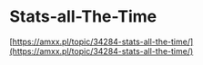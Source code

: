 # Stats-all-The-Time

[https://amxx.pl/topic/34284-stats-all-the-time/](https://amxx.pl/topic/34284-stats-all-the-time/)
